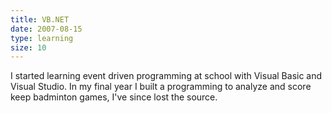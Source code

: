 ```yaml
---
title: VB.NET
date: 2007-08-15
type: learning
size: 10
---
```

I started learning event driven programming at school with Visual Basic and Visual Studio. In my final year I built a programming to analyze and score keep badminton games, I've since lost the source.
